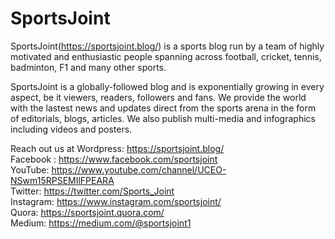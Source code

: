 # SportsJoint
SportsJoint(https://sportsjoint.blog/) is a sports blog run by a team of highly motivated and enthusiastic people spanning across football, cricket, tennis, badminton, F1 and many other sports.

SportsJoint is a globally-followed blog and is exponentially growing in every aspect, be it viewers, readers, followers and fans.
We provide the world with the lastest news and updates direct from the sports arena in the form of editorials, blogs, articles.
We also publish multi-media and infographics including videos and posters.

Reach out us at 
Wordpress: https://sportsjoint.blog/
<br>
Facebook : https://www.facebook.com/sportsjoint
<br>
YouTube: https://www.youtube.com/channel/UCEO-NSwm15RPSEMIlFPEARA
<br>
Twitter: https://twitter.com/Sports_Joint
<br>
Instagram: https://www.instagram.com/sportsjoint/
<br>
Quora: https://sportsjoint.quora.com/
<br>
Medium: https://medium.com/@sportsjoint1
<br>



